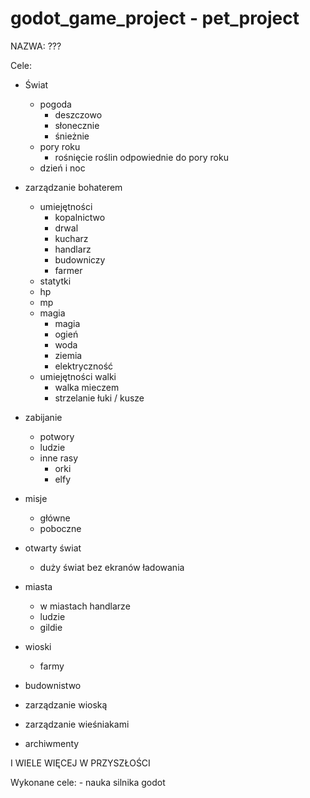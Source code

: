 # godot_game_project - pet_project

NAZWA: ???

Cele:
  - Świat
    - pogoda
      - deszczowo
      - słonecznie
      - śnieżnie
    - pory roku
      - rośnięcie roślin odpowiednie do pory roku
    - dzień i noc

  - zarządzanie bohaterem
    - umiejętności 
      - kopalnictwo
      - drwal
      - kucharz
      - handlarz
      - budowniczy
      - farmer
    - statytki
    - hp
    - mp
    - magia
       - magia
      - ogień
      - woda
      - ziemia
      - elektryczność
    - umiejętności walki
      - walka mieczem
      - strzelanie łuki / kusze
  - zabijanie
    - potwory
    - ludzie
    - inne rasy
      - orki
      - elfy
  - misje
    - główne
    - poboczne
  - otwarty świat
    - duży świat bez ekranów ładowania
  - miasta
    - w miastach handlarze
    - ludzie
    - gildie
  - wioski
    - farmy
  - budownistwo
  - zarządzanie wioską
  - zarządzanie wieśniakami
  - archiwmenty 
  
  I WIELE WIĘCEJ W PRZYSZŁOŚCI
  
  Wykonane cele:
    - nauka silnika godot

